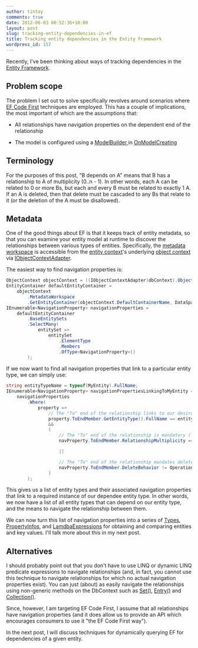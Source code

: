 ```yaml
---
author: tintoy
comments: true
date: 2012-06-03 00:52:36+10:00
layout: post
slug: tracking-entity-dependencies-in-ef
title: Tracking entity dependencies in the Entity Framework
wordpress_id: 157
---
```


Recently, I've been thinking about ways of tracking dependencies in the [Entity Framework](http://msdn.microsoft.com/en-us/data/ef.aspx).
<!--more-->


## Problem scope


The problem I set out to solve specifically revolves around scenarios where [EF Code First](http://blogs.msdn.com/b/adonet/archive/2011/09/28/ef-4-2-code-first-walkthrough.aspx) techniques are employed. This has a couple of implications, the most important of which are the assumptions that:




  * All relationships have navigation properties on the dependent end of the relationship


  * The model is configured using a [ModelBuilder ](http://msdn.microsoft.com/en-us/library/microsoft.data.schema.schemamodel.modelbuilder.aspx)in [OnModelCreating](http://msdn.microsoft.com/en-us/library/system.data.entity.dbcontext.onmodelcreating(v=vs.103).aspx)




## Terminology


For the purposes of this post, "B depends on A" means that B has a relationship to A of multiplicity (0..n - 1).
In other words, each A can be related to 0 or more Bs, but each and every B must be related to exactly 1 A. If an A is deleted, then that delete must be cascaded to any Bs that relate to it (or the deletion of the A must be disallowed).


## Metadata


One of the good things about EF is that it keeps track of entity metadata, so that you can examine your entity model at runtime to discover the relationships between various types of entities. Specifically, the [metadata workspace](http://msdn.microsoft.com/en-us/library/bb399600(v=vs.90).aspx) is accessible from the [entity context](http://msdn.microsoft.com/en-us/library/system.data.entity.dbcontext(v=vs.103).aspx)'s underlying [object context](http://msdn.microsoft.com/en-us/library/system.data.objects.objectcontext(v=vs.103).aspx) via [IObjectContextAdapter](http://msdn.microsoft.com/en-us/library/gg696353(v=vs.103)).

The easiest way to find navigation properties is:
```csharp
ObjectContext objectContext = ((IObjectContextAdapter)dbContext).ObjectContext;
EntityContainer defaultEntityContainer =
    objectContext
        .MetadataWorkspace
        .GetEntityContainer(objectContext.DefaultContainerName, DataSpace.CSpace);
IEnumerable<NavigationProperty> navigationProperties =
    defaultEntityContainer
        .BaseEntitySets
        .SelectMany(
            entitySet =>
                entitySet
                    .ElementType
                    .Members
                    .OfType<NavigationProperty>()
        );
```

If we now want to find all navigation properties that link to a particular entity type, we can simply use:
```csharp
string entityTypeName = typeof(MyEntity).FullName;
IEnumerable<NavigationProperty> navigationPropertiesLinkingToMyEntity =
    navigationProperties
        .Where(
            property =>
                // The "To" end of the relationship links to our desired entity type.
                property.ToEndMember.GetEntityType().FullName == entityTypeName
                &&
                (
                    // The "To" end of the relationship is mandatory (lower multiplicity bound of 1).
                    navProperty.ToEndMember.RelationshipMultiplicity == RelationshipMultiplicity.One

                    ||

                    // The "To" end of the relationship mandates delete cascade or delete restriction.
                    navProperty.ToEndMember.DeleteBehavior != OperationAction.None
                )
        );
```
This gives us a list of entity types and their associated navigation properties that link to a required instance of our dependee entity type.
In other words, we now have a list of all entity types that can depend on our entity type, and the means to navigate the relationship between them.

We can now turn this list of navigation properties into a series of [Types](http://msdn.microsoft.com/en-us/library/system.type.aspx), [PropertyInfos](http://msdn.microsoft.com/en-us/library/system.reflection.propertyinfo.aspx), and [LamdbaExpressions](http://msdn.microsoft.com/en-us/library/system.linq.expressions.lambdaexpression.aspx) for obtaining and comparing entities and key values. I'll talk more about this in my next post.



## Alternatives


I should probably point out that you don't have to use LINQ or dynamic LINQ predicate expressions to navigate relationships (and, in fact, you cannot use this technique to navigate relationships for which no actual navigation properties exist). You can just (about) as easily navigate the relationships using non-generic methods on the DbContext such as [Set()](http://msdn.microsoft.com/en-us/library/gg679544(v=vs.103).aspx), [Entry()](http://msdn.microsoft.com/en-us/library/gg696238(v=vs.103).aspx) and [Collection()](http://msdn.microsoft.com/en-us/library/system.data.entity.infrastructure.dbentityentry.collection(v=vs.103).aspx).

Since, however, I am targeting EF Code First, I assume that all relationships have navigation properties (and it does allow us to provide an API which encourages consumers to use it "the EF Code First way").

In the next post, I will discuss techniques for dynamically querying EF for dependencies of a given entity.
